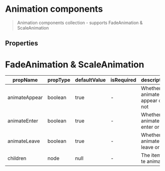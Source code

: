 # Animation components

> Animation components collection - supports FadeAnimation & ScaleAnimation

## Properties

# FadeAnimation & ScaleAnimation
| propName | propType | defaultValue | isRequired | description |
|----------|----------|--------------|------------|-------------|
| animateAppear | boolean | true | - | Whether to animate on appear or not |
| animateEnter | boolean | true | - | Whether to animate on enter or not |
| animateLeave | boolean | true | - | Whether to animate on leave or not |
| children | node | null | - | The items te animate |
